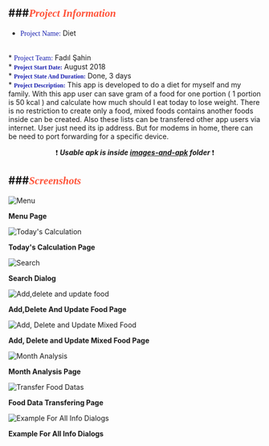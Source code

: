 ###<em><span style="color:#ff5339; font-family:'Georgia';">Project Information</span></em>
--- 
* <span style="color:#161daf;font-family:'Verdana';font-size:0.85em font-weight:bold">Project Name:</span>
Diet
<br>
* <span style="color:#161daf;font-family:'Verdana';font-size:0.85em font-weight:bold">Project Team:</span>
Fadıl Şahin
<br>
* <span style="color:#161daf;font-family:'Verdana';font-size:0.85em;font-weight:bold">Project Start Date:</span>
August 2018
<br>
* <span style="color:#161daf;font-family:'Verdana';font-size:0.85em;font-weight:bold">Project State And Duration:</span>
Done, 3 days
<br>
* <span style="color:#161daf;font-family:'Verdana';font-size:0.85em;font-weight:bold">Project Description:</span>
This app is developed to do a diet for myself and my family. With this app user can save gram of a food for one portion ( 1 portion is 50 kcal ) and calculate how much should I eat today to lose weight. There is no restriction to create only a food, mixed foods contains another foods inside can be created. Also these lists can be transfered other app users via internet. User just need its ip address. But for modems in home, there can be need to port forwarding for a specific device.
<br>
<div align="center">

 :exclamation: ***Usable apk is inside [images-and-apk](images-and-apk/Diet.apk) folder*** :exclamation:
</div>

###<em><span style="color:#ff5339; font-family:'Georgia';">Screenshots</span></em>
---
![Menu](img1)

**Menu Page**

![Today's Calculation](img2)

**Today's Calculation Page**

![Search](img3)

**Search Dialog**

![Add,delete and update food](img4)

**Add,Delete And Update Food Page**

![Add, Delete and Update Mixed Food](img5)

**Add, Delete and Update Mixed Food Page**

![Month Analysis](img6)

**Month Analysis Page**

![Transfer Food Datas](img7)

**Food Data Transfering Page**

![Example For All Info Dialogs](img8)

**Example For All Info Dialogs**

[img1]: "images-and-apk/1.png"
[img2]: "images-and-apk/2.png"
[img3]: "images-and-apk/3.png"
[img4]: "images-and-apk/4.png" 
[img5]: "images-and-apk/5.png"
[img6]: "images-and-apk/6.png"
[img7]: "images-and-apk/7.png"
[img8]: "images-and-apk/8.png"